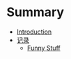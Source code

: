 # Summary

* [Introduction](README.md)
* [记录](chapter1/README.md)
    * [Funny Stuff](chapter1/section1.md)

